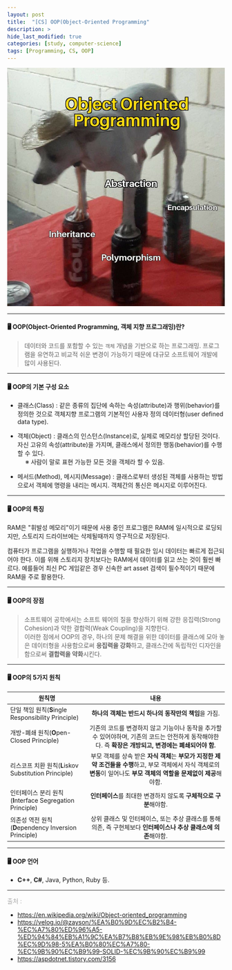 ```yaml
---
layout: post
title:  "[CS] OOP(Object-Oriented Programming"
description: > 
hide_last_modified: true
categories: [study, computer-science]
tags: [Programming, CS, OOP]
---
```


![](../../../assets/img/blog/computer_science/oop.png)

-----

#### 🖥️ OOP(Object-Oriented Programming, 객체 지향 프로그래밍)란?

> 데이터와 코드를 포함할 수 있는 `객체` 개념을 기반으로 하는 프로그래밍.
프로그램을 유연하고 비교적 쉬운 변경이 가능하기 때문에 대규모 소프트웨어 개발에 많이 사용된다.

-----

#### 🖥️ OOP의 기본 구성 요소

- 클래스(Class) : 같은 종류의 집단에 속하는 속성(attribute)과 행위(behavior)를 정의한 것으로 객체지향 프로그램의 기본적인 사용자 정의 데이터형(user defined data type). <br>

- 객체(Object) : 클래스의 인스턴스(Instance)로, 실제로 메모리상 할당된 것이다. 자신 고유의 속성(attribute)을 가지며, 클래스에서 정의한 행동(behavior)를 수행할 수 있다. <br>
&emsp; ※ 사람이 말로 표현 가능한 모든 것을 객체라 할 수 있음.

- 메서드(Method), 메시지(Message) : 클래스로부터 생성된 객체를 사용하는 방법으로서 객체에 명령을 내리는 메시지. 객체간의 통신은 메시지로 이루어진다.<br>

-----

#### 🖥️ OOP의 특징 

RAM은 "휘발성 메모리"이기 때문에 사용 중인 프로그램은 RAM에 일시적으로 로딩되지만, 스토리지 드라이브에는 삭제될때까지 영구적으로 저장된다.

컴퓨터가 프로그램을 실행하거나 작업을 수행할 때 필요한 임시 데이터는 빠르게 접근되어야 한다. 이를 위해 스토리지 장치보다는 RAM에서 데이터를 읽고 쓰는 것이 훨씬 빠르다. 예를들어 최신 PC 게임같은 경우 신속한 art asset 검색이 필수적이기 때문에 RAM을 주로 활용한다.

-----

#### 🖥️ OOP의 장점

> 소프트웨어 공학에서는 소프트 웨어의 질을 향상하기 위해 강한 응집력(Strong Cohesion)과 약한 결합력(Weak Coupling)을 지향한다.<br>
이러한 점에서 OOP의 경우, 하나의 문제 해결을 위한 데이터를 클래스에 모아 놓은 데이터형을 사용함으로써 **응집력을 강화**하고, 클래스간에 독립적인 디자인을 함으로써 **결합력을 약화**시킨다.

-----

#### 🖥️ OOP의 5가지 원칙


| 원칙명      | 내용                           |
|------------|:-----------------------------:|
| 단일 책임 원칙(**S**ingle Responsibility Principle) | **하나의 객체는 반드시 하나의 동작만의 책임**을 가짐. |
| 개방-폐쇄 원칙(**O**pen-Closed Principle) | 기존의 코드를 변경하지 않고 기능이나 동작을 추가할 수 있어야하며, 기존의 코드는 안전하게 동작해야한다. 즉 **확장은 개방되고, 변경에는 폐쇄되어야 함.** |
| 리스코프 치환 원칙(**L**iskov Substitution Principle) | 부모 객체를 상속 받은 **자식 객체**는 **부모가 지정한 제약 조건들을 수행**하고, 부모 객체에서 자식 객체로의 **변동**이 일어나도 **부모 객체의 역할을 문제없이 제공**해야함. |
| 인터페이스 분리 원칙(**I**nterface Segregation Principle) | **인터페이스**를 최대한 변경하지 않도록 **구체적으로 구분**해야함. |
| 의존성 역전 원칙(**D**ependency Inversion Principle) | 상위 클래스 및 인터페이스, 또는 추상 클래스를 통해 의존, 즉 구현체보다 **인터페이스나 추상 클래스에 의존**해야함. |

-----

#### 🖥️ OOP 언어

- **C++**, **C#**, Java, Python, Ruby 등.

-----
<span style="color : darkgray;">출처 : 
- https://en.wikipedia.org/wiki/Object-oriented_programming <br>
- https://velog.io/@zayson/%EA%B0%9D%EC%B2%B4-%EC%A7%80%ED%96%A5-%ED%94%84%EB%A1%9C%EA%B7%B8%EB%9E%98%EB%B0%8D%EC%9D%98-5%EA%B0%80%EC%A7%80-%EC%9B%90%EC%B9%99-SOLID-%EC%9B%90%EC%B9%99 <br>
- https://aspdotnet.tistory.com/3156
</span>